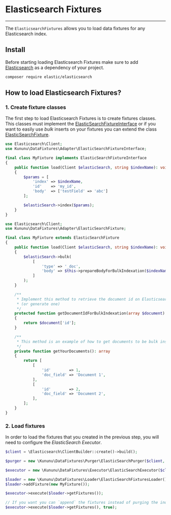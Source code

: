 # Elasticsearch Fixtures
---------------------

The `ElasticsearchFixtures` allows you to load data fixtures for any Elasticsearch index.

## Install

Before starting loading Elasticsearch Fixtures make sure to add [Elasticsearch](https://github.com/elastic/elasticsearch) as a dependency of your project.

```bash
composer require elastic/elasticsearch
```

## How to load Elasticsearch Fixtures?

### 1. Create fixture classes

The first step to load Elasticsearch Fixtures is to create fixtures classes. This classes must implement the [ElasticSearchFixtureInterface](https://github.com/kununu/data-fixtures/blob/master/src/Adapter/ElasticSearchFixtureInterface.php) or if you want to easily use *bulk* inserts on your fixtures you can extend the class [ElasticSearchFixture](https://github.com/kununu/data-fixtures/blob/master/src/Adapter/ElasticSearchFixture.php).


```php
use Elasticsearch\Client;
use Kununu\DataFixtures\Adapter\ElasticSearchFixtureInterface;

final class MyFixture implements ElasticSearchFixtureInterface
{
    public function load(Client $elasticSearch, string $indexName): void
    {
        $params = [
            'index' => $indexName,
            'id'    => 'my_id',
            'body'  => ['testField' => 'abc']
        ];

        $elasticSearch->index($params);
    }
}
```

```php
use Elasticsearch\Client;
use Kununu\DataFixtures\Adapter\ElasticSearchFixture;

final class MyFixture extends ElasticSearchFixture
{
    public function load(Client $elasticSearch, string $indexName): void
    {
        $elasticSearch->bulk(
            [
                'type' => '_doc',
                'body' => $this->prepareBodyForBulkIndexation($indexName, $this->getYourDocuments()),
            ]
        );
    }

    /**
     * Implement this method to retrieve the document id on Elasticsearch from the document array
     * (or generate one)
     */
    protected function getDocumentIdForBulkIndexation(array $document)
    {
        return $document['id'];
    }

    /**
     * This method is an example of how to get documents to be bulk inserted
     */
    private function getYourDocuments(): array
    {
        return [
            [
                'id'        => 1,
                'doc_field' => 'Document 1',
            ],
            [
                'id'        => 2,
                'doc_field' => 'Document 2',
            ],
        ];
    }
}
```

### 2. Load fixtures

In order to load the fixtures that you created in the previous step, you will need to configure the *ElasticSearch Executor*.

```php
$client = \Elasticsearch\ClientBuilder::create()->build();

$purger = new \Kununu\DataFixtures\Purger\ElasticSearchPurger($client, 'my_index');

$executor = new \Kununu\DataFixtures\Executor\ElasticSearchExecutor($client, 'my_index', $purger);

$loader = new \Kununu\DataFixtures\Loader\ElasticSearchFixturesLoader();
$loader->addFixture(new MyFixture());

$executor->execute($loader->getFixtures());

// If you want you can `append` the fixtures instead of purging the index
$executor->execute($loader->getFixtures(), true);
```
